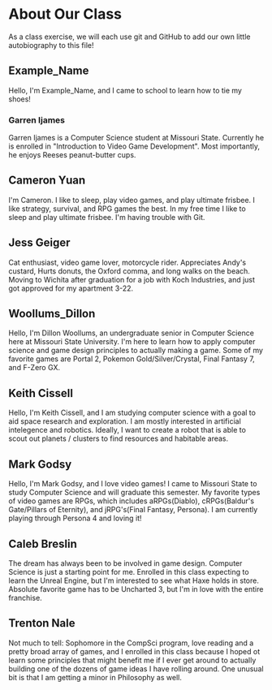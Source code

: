 # About Our Class

As a class exercise, we will each use git and GitHub to add our own little autobiography to this file!

## Example_Name 
Hello, I'm Example_Name, and I came to school to learn how to tie my shoes!

### Garren Ijames
Garren Ijames is a Computer Science student at Missouri State. Currently he is enrolled in "Introduction to Video Game Development".
Most importantly, he enjoys Reeses peanut-butter cups.

## Cameron Yuan
I'm Cameron. I like to sleep, play video games, and play ultimate frisbee.
I like strategy, survival, and RPG games the best. In my free time I like to sleep and play ultimate frisbee. 
I'm having trouble with Git.

## Jess Geiger
Cat enthusiast, video game lover, motorcycle rider.
Appreciates Andy's custard, Hurts donuts, the Oxford comma, and long walks on the beach.
Moving to Wichita after graduation for a job with Koch Industries, and just got approved for my apartment 3-22.

## Woollums_Dillon
Hello, I'm Dillon Woollums, an undergraduate senior in Computer Science here at Missouri State University. 
I'm here to learn how to apply computer science and game design principles to actually making a game. 
Some of my favorite games are Portal 2, Pokemon Gold/Silver/Crystal, Final Fantasy 7, and F-Zero GX.

## Keith Cissell
Hello, I'm Keith Cissell, and I am studying computer science with a goal to aid space research 
and exploration. I am mostly interested in artificial intelegence and robotics. Ideally, I want to 
create a robot that is able to scout out planets / clusters to find resources and habitable areas.

## Mark Godsy
Hello, I'm Mark Godsy, and I love video games! I came to Missouri State to study Computer Science
and will graduate this semester. My favorite types of video games are RPGs, which includes aRPGs(Diablo),
 cRPGs(Baldur's Gate/Pillars of Eternity), and jRPG's(Final Fantasy, Persona). I am currently playing through Persona 4 and loving it!

## Caleb Breslin
The dream has always been to be involved in game design. Computer Science is just a starting point for me. 
Enrolled in this class expecting to learn the Unreal Engine, but I'm interested to see what Haxe holds in
store. Absolute favorite game has to be Uncharted 3, but I'm in love with the entire franchise.

## Trenton Nale
Not much to tell:  Sophomore in the CompSci program, love reading and a pretty broad array of games, and I
enrolled in this class because I hoped ot learn some principles that might benefit me if I ever get around
to actually building one of the dozens of game ideas I have rolling around.  One unusual bit is that I am
getting a minor in Philosophy as well.
